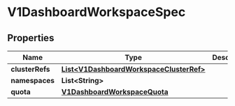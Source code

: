 # V1DashboardWorkspaceSpec

## Properties
Name | Type | Description | Notes
------------ | ------------- | ------------- | -------------
**clusterRefs** | [**List&lt;V1DashboardWorkspaceClusterRef&gt;**](V1DashboardWorkspaceClusterRef.md) |  |  [optional]
**namespaces** | **List&lt;String&gt;** |  |  [optional]
**quota** | [**V1DashboardWorkspaceQuota**](V1DashboardWorkspaceQuota.md) |  |  [optional]
